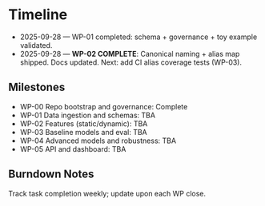 # Timeline
- 2025-09-28 — WP-01 completed: schema + governance + toy example validated.
- 2025-09-28 — **WP-02 COMPLETE**: Canonical naming + alias map shipped. Docs updated. Next: add CI alias coverage tests (WP-03).




## Milestones
- WP-00 Repo bootstrap and governance: Complete
- WP-01 Data ingestion and schemas: TBA
- WP-02 Features (static/dynamic): TBA
- WP-03 Baseline models and eval: TBA
- WP-04 Advanced models and robustness: TBA
- WP-05 API and dashboard: TBA

## Burndown Notes
Track task completion weekly; update upon each WP close.


